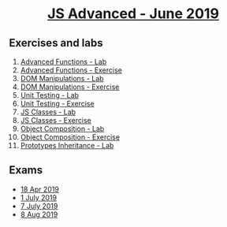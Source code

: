 
# <a href="https://softuni.bg/trainings/2346/js-advanced-june-2019"><p align="center"> JS Advanced - June 2019<p>
</a>



## Exercises and labs
1. <a href="https://github.com/PhilShishov/Software-University/tree/master/JS%20Advanced/Homeworks/01.Advanced-Functions_Lab" > Advanced Functions - Lab</a> 
2. <a href="https://github.com/PhilShishov/Software-University/tree/master/JS%20Advanced/Homeworks/01.Advanced-Functions_Exercise" > Advanced Functions - Exercise</a> 
3. <a href="https://github.com/PhilShishov/Software-University/tree/master/JS%20Advanced/Homeworks/02.DOM-Manipulations_Lab" > DOM Manipulations - Lab</a>
4. <a href="https://github.com/PhilShishov/Software-University/tree/master/JS%20Advanced/Homeworks/02.DOM-Manipulations_Exercise" > DOM Manipulations - Exercise</a>
5. <a href="https://github.com/PhilShishov/Software-University/tree/master/JS%20Advanced/Homeworks/03.Unit-Testing_Lab" > Unit Testing - Lab</a>
6. <a href="https://github.com/PhilShishov/Software-University/tree/master/JS%20Advanced/Homeworks/03.Unit-Testing_Exercise" > Unit Testing - Exercise</a>
7. <a href="https://github.com/PhilShishov/Software-University/tree/master/JS%20Advanced/Homeworks/04.JS-Classes_Lab" > JS Classes - Lab</a>
8. <a href="https://github.com/PhilShishov/Software-University/tree/master/JS%20Advanced/Homeworks/04.JS-Classes_Exercise" > JS Classes - Exercise</a>
9. <a href="https://github.com/PhilShishov/Software-University/tree/master/JS%20Advanced/Homeworks/05.Object-Composition_Lab" > Object Composition - Lab</a>
10. <a href="https://github.com/PhilShishov/Software-University/tree/master/JS%20Advanced/Homeworks/05.Object-Composition_Exercise" > Object Composition - Exercise</a>
11. <a href="https://github.com/PhilShishov/Software-University/tree/master/JS%20Advanced/Homeworks/06.Prototypes-Inheritance_Lab" > Prototypes Inheritance - Lab</a>

## Exams
- <a href="https://github.com/PhilShishov/Software-University/tree/master/JS%20Advanced/Exams/JS-Adv-Exam_18Apr2019" >18 Apr 2019</a>
- <a href="https://github.com/PhilShishov/Software-University/tree/master/JS%20Advanced/Exams/JS-Adv-Exam_1July2019" >1 July 2019</a>
- <a href="https://github.com/PhilShishov/Software-University/tree/master/JS%20Advanced/Exams/JS-Adv-Exam_7July2019" >7 July 2019</a>
- <a href="https://github.com/PhilShishov/Software-University/tree/master/JS%20Advanced/Exams/JS-Adv-Exam_8Aug2019" >8 Aug 2019</a>

